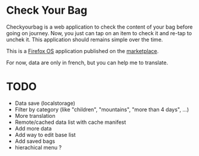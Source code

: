 Check Your Bag
==============

Checkyourbag is a web application to check the content of your bag before going on journey.
Now, you just can tap on an item to check it and re-tap to unchek it.
This application should remains simple over the time.

This is a [Firefox OS](https://www.mozilla.org/en-US/firefox/os/) 
application published on the [marketplace](https://marketplace.firefox.com/app/checkyourbag/).

For now, data are only in french, but you can help me to translate.

TODO
=======
* Data save (localstorage)
* Filter by category (like "children", "mountains", "more than 4 days", ...)
* More translation
* Remote/cached data list with cache manifest
* Add more data
* Add way to edit base list
* Add saved bags
* hierachical menu ?
